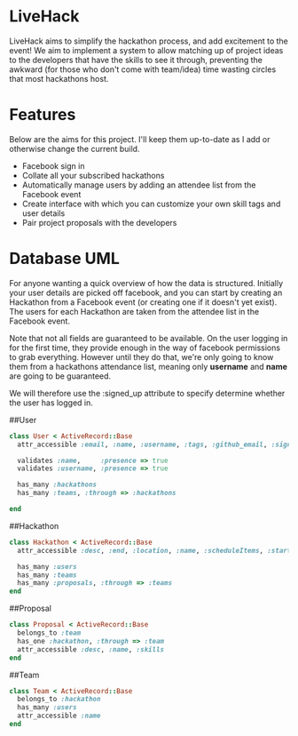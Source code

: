 LiveHack
========
LiveHack aims to simplify the hackathon process, and add excitement to the
event! We aim to implement a system to allow matching up of project ideas to
the developers that have the skills to see it through, preventing the awkward
(for those who don't come with team/idea) time wasting circles that most hackathons host.

Features
========
Below are the aims for this project. I'll keep them up-to-date as I add or
otherwise change the current build.

 - Facebook sign in
 - Collate all your subscribed hackathons
 - Automatically manage users by adding an attendee list from the Facebook event
 - Create interface with which you can customize your own skill tags and user details
 - Pair project proposals with the developers

Database UML
============
For anyone wanting a quick overview of how the data is structured.
Initially your user details are picked off facebook, and you can start by creating
an Hackathon from a Facebook event (or creating one if it doesn't yet exist).
The users for each Hackathon are taken from the attendee list in the Facebook event.

Note that not all fields are guaranteed to be available. On the user logging in for the
first time, they provide enough in the way of facebook permissions to grab everything. However
until they do that, we're only going to know them from a hackathons attendance list, meaning
only __username__ and __name__ are going to be guaranteed.

We will therefore use the :signed_up attribute to specify determine whether the user has
logged in.

##User
```ruby
class User < ActiveRecord::Base
  attr_accessible :email, :name, :username, :tags, :github_email, :signed_up

  validates :name,     :presence => true
  validates :username, :presence => true

  has_many :hackathons
  has_many :teams, :through => :hackathons

end
```

##Hackathon
```ruby
class Hackathon < ActiveRecord::Base
  attr_accessible :desc, :end, :location, :name, :scheduleItems, :start

  has_many :users
  has_many :teams
  has_many :proposals, :through => :teams
end
```

##Proposal
```ruby
class Proposal < ActiveRecord::Base
  belongs_to :team
  has_one :hackathon, :through => :team
  attr_accessible :desc, :name, :skills
end
```

##Team
```ruby
class Team < ActiveRecord::Base
  belongs_to :hackathon
  has_many :users
  attr_accessible :name
end
```
